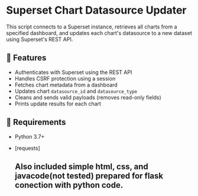 # Superset Chart Datasource Updater

This script connects to a Superset instance, retrieves all charts from a specified dashboard, and updates each chart's datasource to a new dataset using Superset's REST API.

## 📌 Features

- Authenticates with Superset using the REST API
- Handles CSRF protection using a session
- Fetches chart metadata from a dashboard
- Updates chart `datasource_id` and `datasource_type`
- Cleans and sends valid payloads (removes read-only fields)
- Prints update results for each chart

## 🚀 Requirements

- Python 3.7+
- [requests]

  ## Also included simple html, css, and javacode(not tested) prepared for flask conection with python code.
